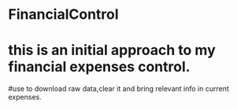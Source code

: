 # FinancialControl
# this is an initial approach to my financial expenses control.
#use to download raw data,clear it and bring relevant info in current expenses.